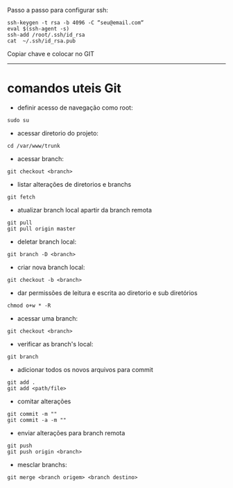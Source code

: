 Passo a passo para configurar ssh:
~~~
ssh-keygen -t rsa -b 4096 -C “seu@email.com“
eval $(ssh-agent -s)
ssh-add /root/.ssh/id_rsa
cat  ~/.ssh/id_rsa.pub
~~~
Copiar chave e colocar no GIT

****

# comandos uteis Git

- definir acesso de navegação como root:
~~~
sudo su
~~~

- acessar diretorio do projeto:
~~~
cd /var/www/trunk
~~~

- acessar branch: 
~~~
git checkout <branch>
~~~

- listar alterações de diretorios e branchs
~~~
git fetch
~~~
- atualizar branch local apartir da branch remota
~~~
git pull
git pull origin master
~~~

- deletar branch local: 
~~~
git branch -D <branch>
~~~

- criar nova branch local:
~~~
git checkout -b <branch>
~~~

- dar permissões de leitura e escrita ao diretorio e sub diretórios
~~~
chmod o+w * -R
~~~

- acessar uma branch:
~~~
git checkout <branch>
~~~

- verificar as branch's local:
~~~
git branch 
~~~

- adicionar todos os novos arquivos para commit
~~~
git add .
git add <path/file>
~~~

- comitar alterações
~~~
git commit -m ""
git commit -a -m ""
~~~

- enviar alterações para branch remota
~~~
git push
git push origin <branch>
~~~

- mesclar branchs:
~~~
git merge <branch origem> <branch destino> 
~~~


